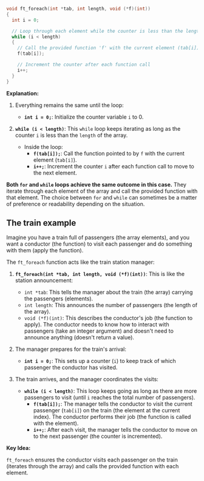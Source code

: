 ```c
void ft_foreach(int *tab, int length, void (*f)(int))
{
  int i = 0;

  // Loop through each element while the counter is less than the length
  while (i < length)
  {
    // Call the provided function 'f' with the current element (tab[i])
    f(tab[i]);

    // Increment the counter after each function call
    i++;
  }
}
```

**Explanation:**

1. Everything remains the same until the loop:
   - **`int i = 0;`**: Initialize the counter variable `i` to 0.

2. **`while (i < length)`**: This `while` loop keeps iterating as long as the counter `i` is less than the `length` of the array.
   - Inside the loop:
     - **`f(tab[i]);`**: Call the function pointed to by `f` with the current element (`tab[i]`).
     - **`i++;`**: Increment the counter `i` after each function call to move to the next element.

**Both `for` and `while` loops achieve the same outcome in this case.** They iterate through each element of the array and call the provided function with that element. The choice between `for` and `while` can sometimes be a matter of preference or readability depending on the situation.

## The train example
Imagine you have a train full of passengers (the array elements), and you want a conductor (the function) to visit each passenger and do something with them (apply the function). 

The `ft_foreach` function acts like the train station manager:

1. **`ft_foreach(int *tab, int length, void (*f)(int))`**: This is like the station announcement:
   - `int *tab`: This tells the manager about the train (the array) carrying the passengers (elements).
   - `int length`: This announces the number of passengers (the length of the array).
   - `void (*f)(int)`: This describes the conductor's job (the function to apply). The conductor needs to know how to interact with passengers (take an integer argument) and doesn't need to announce anything (doesn't return a value).

2. The manager prepares for the train's arrival:
   - **`int i = 0;`**: This sets up a counter (`i`) to keep track of which passenger the conductor has visited.

3. The train arrives, and the manager coordinates the visits:
   - **`while (i < length)`**: This loop keeps going as long as there are more passengers to visit (until `i` reaches the total number of passengers).
     - **`f(tab[i]);`**: The manager tells the conductor to visit the current passenger (`tab[i]`) on the train (the element at the current index). The conductor performs their job (the function is called with the element).
     - **`i++;`**: After each visit, the manager tells the conductor to move on to the next passenger (the counter is incremented).

**Key Idea:**

`ft_foreach` ensures the conductor visits each passenger on the train (iterates through the array) and calls the provided function with each element.
